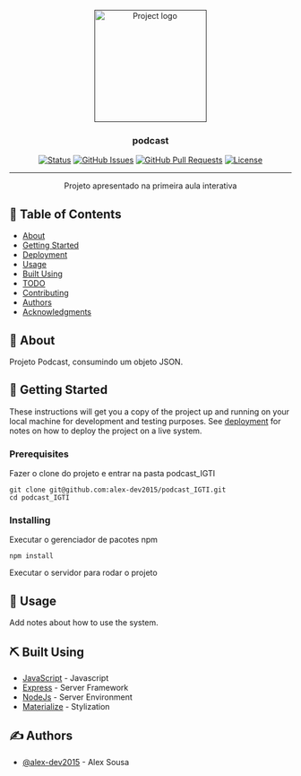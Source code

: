 <p align="center">
  <a href="" rel="noopener">
 <img width=200px height=200px src="https://i.imgur.com/6wj0hh6.jpg" alt="Project logo"></a>
</p>

<h3 align="center">podcast</h3>

<div align="center">

[![Status](https://img.shields.io/badge/status-active-success.svg)]()
[![GitHub Issues](https://img.shields.io/github/issues/kylelobo/The-Documentation-Compendium.svg)](https://github.com/kylelobo/The-Documentation-Compendium/issues)
[![GitHub Pull Requests](https://img.shields.io/github/issues-pr/kylelobo/The-Documentation-Compendium.svg)](https://github.com/kylelobo/The-Documentation-Compendium/pulls)
[![License](https://img.shields.io/badge/license-MIT-blue.svg)](/LICENSE)

</div>

---

<p align="center"> Projeto apresentado na primeira aula interativa
    <br> 
</p>

## 📝 Table of Contents

- [About](#about)
- [Getting Started](#getting_started)
- [Deployment](#deployment)
- [Usage](#usage)
- [Built Using](#built_using)
- [TODO](../TODO.md)
- [Contributing](../CONTRIBUTING.md)
- [Authors](#authors)
- [Acknowledgments](#acknowledgement)

## 🧐 About <a name = "about"></a>

Projeto Podcast, consumindo um objeto JSON.

## 🏁 Getting Started <a name = "getting_started"></a>

These instructions will get you a copy of the project up and running on your local machine for development and testing purposes. See [deployment](#deployment) for notes on how to deploy the project on a live system.

### Prerequisites

Fazer o clone do projeto e entrar na pasta podcast_IGTI

```
git clone git@github.com:alex-dev2015/podcast_IGTI.git
cd podcast_IGTI
```

### Installing

Executar o gerenciador de pacotes npm 

```
npm install
```

Executar o servidor para rodar o projeto


## 🎈 Usage <a name="usage"></a>

Add notes about how to use the system.


## ⛏️ Built Using <a name = "built_using"></a>

- [JavaScript](https://developer.mozilla.org/pt-BR/docs/Aprender/JavaScript) - Javascript
- [Express](https://expressjs.com/) - Server Framework
- [NodeJs](https://nodejs.org/en/) - Server Environment
- [Materialize](https://materializecss.com/) - Stylization

## ✍️ Authors <a name = "authors"></a>

- [@alex-dev2015](https://github.com/alex-dev2015) - Alex Sousa





